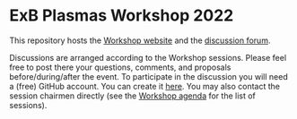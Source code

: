 # ExB Plasmas Workshop 2022

This repository hosts the [Workshop website](https://exbworkshop.ep2.uc3m.es/) and the [discussion forum](https://github.com/ep2lab/ExB_workshop_2022_website/discussions).

Discussions are arranged according to the Workshop sessions. Please feel free to post there your questions, comments, and proposals before/during/after the event. To participate in the discussion you will need a (free) GitHub account. You can create it [here](https://github.com/signup). You may also contact the session chairmen directly (see the [Workshop agenda](https://exbworkshop.ep2.uc3m.es/assets/docs/agenda.pdf) for the list of sessions).

